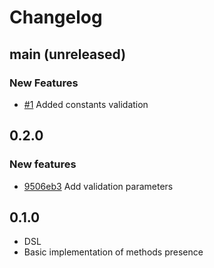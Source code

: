 # Changelog

## main (unreleased)

### New Features

- [#1](https://github.com/programyan/strong_interface/pull/1) Added constants validation

## 0.2.0

### New features

- [9506eb3](https://github.com/programyan/strong_interface/commit/9506eb31666628cd6d06a4a4608ca81081a1315b) Add validation parameters

## 0.1.0

- DSL
- Basic implementation of methods presence
